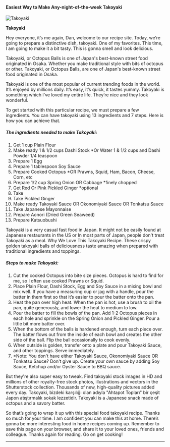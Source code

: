             

#### Easiest Way to Make Any-night-of-the-week Takoyaki

![Takoyaki](https://img-global.cpcdn.com/recipes/272cbe720cb66774/751x532cq70/takoyaki-recipe-main-photo.jpg)

**Takoyaki**

Hey everyone, it’s me again, Dan, welcome to our recipe site. Today, we’re going to prepare a distinctive dish, takoyaki. One of my favorites. This time, I am going to make it a bit tasty. This is gonna smell and look delicious.

Takoyaki, or Octopus Balls is one of Japan's best-known street food originated in Osaka. Whether you make traditional style with bits of octopus or other. Takoyaki, or Octopus Balls, are one of Japan's best-known street food originated in Osaka.

Takoyaki is one of the most popular of current trending foods in the world. It’s enjoyed by millions daily. It’s easy, it’s quick, it tastes yummy. Takoyaki is something which I’ve loved my entire life. They’re nice and they look wonderful.

To get started with this particular recipe, we must prepare a few ingredients. You can have takoyaki using 13 ingredients and 7 steps. Here is how you can achieve that.

##### The ingredients needed to make Takoyaki:

1.  Get 1 cup Plain Flour
2.  Make ready 1 & 1/2 cups Dashi Stock \*Or Water 1 & 1/2 cups and Dashi Powder 1/4 teaspoon
3.  Prepare 1 Egg
4.  Prepare 1 tablespoon Soy Sauce
5.  Prepare Cooked Octopus \*OR Prawns, Squid, Ham, Bacon, Cheese, Corn, etc
6.  Prepare 1/2 cup Spring Onion OR Cabbage \*finely chopped
7.  Get Red Or Pink Pickled Ginger \*optional
8.  Take <Toppings>
9.  Take Pickled Ginger
10.  Make ready Takoyaki Sauce OR Okonomiyaki Sauce OR Tonkatsu Sauce
11.  Take Japanese Mayonnaise
12.  Prepare Aonori (Dried Green Seaweed)
13.  Prepare Katsuobushi

Takoyaki is a very casual fast food in Japan. It might not be easily found at Japanese restaurants in the US or In most parts of Japan, people don't treat Takoyaki as a meal. Why We Love This Takoyaki Recipe. These crispy golden takoyaki balls of deliciousness taste amazing when prepared with traditional ingredients and toppings.

##### Steps to make Takoyaki:

1.  Cut the cooked Octopus into bite size pieces. Octopus is hard to find for me, so I often use cooked Prawns or Squid.
2.  Place Plain Flour, Dashi Stock, Egg and Soy Sauce in a mixing bowl and mix well. If you have a measuring cup or jag with a handle, pour the batter in them first so that it’s easier to pour the batter onto the pan.
3.  Heat the pan over high heat. When the pan is hot, use a brush to oil the pan, quite generously, and lower the heat to medium to low.
4.  Pour the batter to fill the bowls of the pan. Add 1-2 Octopus pieces in each hole and sprinkle on the Spring Onion and Pickled Ginger. Pour a little bit more batter over.
5.  When the bottom of the balls is hardened enough, turn each piece over. The batter flows out from the inside of each bowl and creates the other side of the ball. Flip the ball occasionally to cook evenly.
6.  When outside is golden, transfer onto a plate and pour Takoyaki Sauce, and other toppings. Serve immediately.
7.  \*Note: You don't have either Takoyaki Sauce, Okonomiyaki Sauce OR Tonkatsu Sauce? Don't give up. Create your own sauce by adding Soy Sauce, Ketchup and/or Oyster Sauce to BBQ sauce.

But they're also super easy to tweak. Find takoyaki stock images in HD and millions of other royalty-free stock photos, illustrations and vectors in the Shutterstock collection. Thousands of new, high-quality pictures added every day. Takoyaki, bizdeki karşılığı olan adıyla "Ahtapot Topları" bir çeşit Japon atıştırmalık sokak lezzetidir. Takoyaki is a Japanese snack made of octopus and a savory batter.

So that’s going to wrap it up with this special food takoyaki recipe. Thanks so much for your time. I am confident you can make this at home. There’s gonna be more interesting food in home recipes coming up. Remember to save this page on your browser, and share it to your loved ones, friends and colleague. Thanks again for reading. Go on get cooking!

* * *
